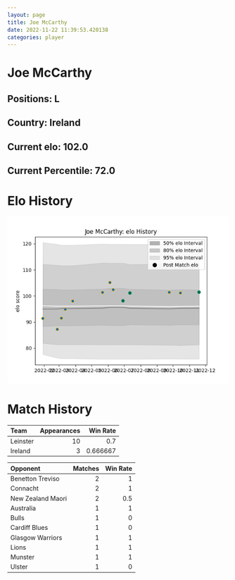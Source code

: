 ```yaml
---  
layout: page  
title: Joe McCarthy  
date: 2022-11-22 11:39:53.420138  
categories: player  
---
```

# Joe McCarthy

## Positions: L

## Country: Ireland

## Current elo: 102.0

## Current Percentile: 72.0

# Elo History


![elo history](history_JoeMcCarthy.png)
# Match History


| Team     |   Appearances |   Win Rate |
|:---------|--------------:|-----------:|
| Leinster |            10 |   0.7      |
| Ireland  |             3 |   0.666667 |

| Opponent          |   Matches |   Win Rate |
|:------------------|----------:|-----------:|
| Benetton Treviso  |         2 |        1   |
| Connacht          |         2 |        1   |
| New Zealand Maori |         2 |        0.5 |
| Australia         |         1 |        1   |
| Bulls             |         1 |        0   |
| Cardiff Blues     |         1 |        0   |
| Glasgow Warriors  |         1 |        1   |
| Lions             |         1 |        1   |
| Munster           |         1 |        1   |
| Ulster            |         1 |        0   |